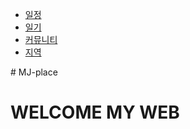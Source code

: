 <link rel="stylesheet" type="text/css" href="menu.css">
<nav id="topMenu">
      <ul>
        <li><a class="menuLink" href="http://akawolf13.github.io/MJ-place/일정.html">일정</a></li>
        <li><a class="menuLink" href="http://akawolf13.github.io/MJ-place/일기.html">일기</a></li>
        <li><a class="menuLink" href="#">커뮤니티</a></li>
        <li><a class="menuLink" href="#">지역</a></li>
      </ul>
    </nav>
# MJ-place
<h1> WELCOME MY WEB<h1>



